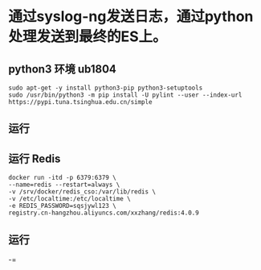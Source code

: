 # 通过syslog-ng发送日志，通过python处理发送到最终的ES上。


## python3 环境 ub1804
```
sudo apt-get -y install python3-pip python3-setuptools 
sudo /usr/bin/python3 -m pip install -U pylint --user --index-url https://pypi.tuna.tsinghua.edu.cn/simple
```

## 运行


## 运行 Redis
```
docker run -itd -p 6379:6379 \
--name=redis --restart=always \
-v /srv/docker/redis_cso:/var/lib/redis \
-v /etc/localtime:/etc/localtime \
-e REDIS_PASSWORD=sqsjywl123 \
registry.cn-hangzhou.aliyuncs.com/xxzhang/redis:4.0.9
```

## 运行
-= 
